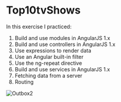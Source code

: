# Top10tvShows
In this exercise I practiced:
1. Build and use modules in AngularJS 1.x
2. Build and use controllers in AngularJS 1.x
3. Use expressions to render data
4. Use an Angular built-in filter
5. Use the ng-repeat directive
6. Build and use services in AngularJS 1.x
7. Fetching data from a server
8. Routing
<img src="https://res.cloudinary.com/mokaweb/image/upload/v1592233150/Codecademy%20Angular/outbox2.gif" alt="Outbox2">
